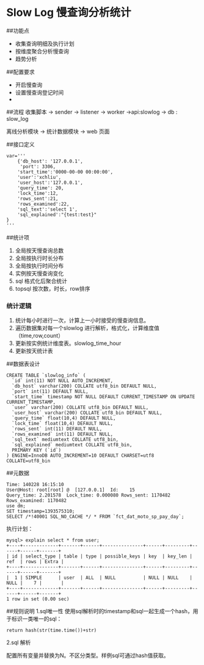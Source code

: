 # Slow Log 慢查询分析统计
##功能点
 * 收集查询明细及执行计划
 * 按维度聚合分析慢查询
 * 趋势分析
 
##配置要求
* 开启慢查询
* 设置慢查询登记时间
* 

##流程
 收集脚本 -> sender -> listener -> worker ->api:slowlog -> db : slow_log 
 
 离线分析模块 -> 统计数据模块 ->  web 页面
 
 
 
##接口定义

	var='''
    	{'db_host': '127.0.0.1',
	     'port': 3306,
    	'start_time':'0000-00-00 00:00:00',
	    'user':'xchliu',
	    'user_host':'127.0.0.1',
    	'query_time': 20,
	    'lock_time':12,
	    'rows_sent':21,
	    'rows_examined':22,
	    'sql_text':'select 1',
	    'sql_explained':"{test:test}"
	}
	'''


##统计项
1. 全局按天慢查询总数
2. 全局按执行时长分布
3. 全局按执行时间分布
4. 实例按天慢查询变化
5. sql 格式化后聚合统计
6. topsql 按次数，时长，row排序

### 统计逻辑

1. 统计每小时进行一次，计算上一小时接受的慢查询信息。
2. 遍历数据集对每一个slowlog 进行解析，格式化，计算维度值（time,row,count）
3. 更新按实例统计维度表。slowlog_time_hour
3. 更新按天统计表


##数据表设计

	CREATE TABLE `slowlog_info` (
	  `id` int(11) NOT NULL AUTO_INCREMENT,
	  `db_host` varchar(200) COLLATE utf8_bin DEFAULT NULL,
	  `port` int(11) DEFAULT NULL,
	  `start_time` timestamp NOT NULL DEFAULT CURRENT_TIMESTAMP ON UPDATE CURRENT_TIMESTAMP,
	  `user` varchar(200) COLLATE utf8_bin DEFAULT NULL,
	  `user_host` varchar(200) COLLATE utf8_bin DEFAULT NULL,
	  `query_time` float(10,4) DEFAULT NULL,
	  `lock_time` float(10,4) DEFAULT NULL,
	  `rows_sent` int(11) DEFAULT NULL,
	  `rows_examined` int(11) DEFAULT NULL,
	  `sql_text` mediumtext COLLATE utf8_bin,
	  `sql_explained` mediumtext COLLATE utf8_bin,
	  PRIMARY KEY (`id`)
	) ENGINE=InnoDB AUTO_INCREMENT=10 DEFAULT CHARSET=utf8 COLLATE=utf8_bin

##元数据
	
	Time: 140228 16:15:10
	User@Host: root[root] @  [127.0.0.1]  Id:    15
	Query_time: 2.201578  Lock_time: 0.000080 Rows_sent: 1170482  Rows_examined: 1170482
	use dm;
	SET	timestamp=1393575310;
	SELECT /*!40001 SQL_NO_CACHE */ * FROM `fct_dat_moto_sp_pay_day`;

执行计划：
	
	mysql> explain select * from user;
	+----+-------------+-------+------+---------------+------+---------+------+------+-------+
	| id | select_type | table | type | possible_keys | key  | key_len | ref  | rows | Extra |
	+----+-------------+-------+------+---------------+------+---------+------+------+-------+
	|  1 | SIMPLE      | user  | ALL  | NULL          | NULL | NULL    | NULL |    7 |       |
	+----+-------------+-------+------+---------------+------+---------+------+------+-------+
	1 row in set (0.00 sec)

##规则说明
1.sql唯一性
	使用sql解析时的timestamp和sql一起生成一个hash，用于标识一类唯一的sql：
		     
	return hash(str(time.time())+str)
2.sql 解析

配置所有变量并替换为N。不区分类型。样例sql可通过hash值获取。
